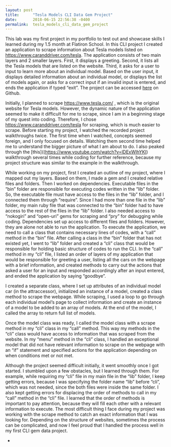 ```yaml
---
layout: post
title:      "Tesla Models CLI Data Gem Project"
date:       2018-06-15 22:56:38 -0400
permalink:  tesla_models_cli_data_gem_project
---
```



This lab was my first project in my portfolio to test out and showcase skills I learned during my 1.5 month at Flatiron School. In this CLI project I created an application to scrape information about Tesla models listed on https://www.caranddriver.com/tesla. The application consists of two main layers and 2 smaller layers. First, it displays a greeting. Second, it lists all the Tesla models that are listed on the website. Third, it asks for a user to input to learn more about an individual model. Based on the user input, it displays detailed information about an individual model, or displays the list of models again, or asks for a correct input if an invalid input is entered, and ends the application if typed “exit”. The project can be accessed [here](https://github.com/Dillorom/cli-data-gem-assessment-v-000) on Github. 

Initially, I planned to scrape https://www.tesla.com/ , which is the original website for Tesla models. However, the dynamic nature of the application seemed to make it difficult for me to scrape, since I am in a beginning stage of my quest into coding. Therefore, I chose https://www.caranddriver.com/tesla for scraping, which is much easier to scrape. 
Before starting my project, I watched the recorded project walkthroughs twice. The first time when I watched, concepts seemed foreign, and I only focused on details. Watching them second time helped me to understand the bigger picture of what I am about to do. I also peaked through the [this]((https://www.youtube.com/watch?v=lDExWIhYKI) walkthrough several times while coding for further reference, because my project structure was similar to the example in the walkthrough.

While working on my project, first I created an outline of my project, where I mapped out my layers. Based on them, I made a gem and I created relative files and folders. Then I worked on dependencies. Executable files in the “bin” folder are responsible for executing codes written in the “lib” folder. So, the executable file must have access to the files in the “lib” folder, and I connected them through “require”. Since I had more than one file in the “lib” folder, my main ruby file that was connected to the “bin” folder had to have access to the rest of the files in the “lib” folder. I also needed access to “nokogiri” and “open-uri” gems for scraping and “pry” for debugging while coding. 
Dependencies set up access to different files and folders. However, they are alone not able to run the application. To execute the application, we need to call a class that contains necessary lines of codes, with a “call” method in the “bin” file. After calling a class in the “bin” folder that has not existed yet, I went to “lib” folder and created a “cli” class that would be responsible for holding basic structure of codes to run the CLI. In the “call” method in my “cli” file, I listed an order of layers of my application that would be responsible for greeting a user, listing all the cars on the webpage with a brief information, and created methods to carry out the actions that asked a user for an input and responded accordingly after an input entered, and ended the application by saying “goodbye”. 

I created a separate class, where I set up attributes of an individual model car (in the attraccessor), initialized an instance of a model, created a class method to scrape the webpage. While scraping, I used a loop to go through each individual model’s page to collect information and create an instance of a model to be added to an array of models. At the end of the model, I called the array to return full list of models. 

Once the model class was ready, I called the model class with a scrape method in my “cli” class in my “call” method. This way my methods in the “cli” class would have access to information that was scraped from the website. 
In my “menu” method in the “cli” class, I handled an exceptional model that did not have relevant information to scrape on the webpage with an “if” statement and specified actions for the application depending on when conditions met or not met. 

Although the project seemed difficult initially, it went smoothly once I got started. I stumbled upon a few obstacles, but I learned through them. For example, while requiring my “cli” file in my main file in the “lib” folder, I keep getting errors, because I was specifying the folder name “lib” before “cli”, which was not needed, since the both files were inside the same folder. I also kept getting errors for displacing the order of methods to call in my “call” method in the “cli” file. I learned that the order of methods is important to pay attention, because they will fill each other with a relevant information to execute. The most difficult thing I face during my project was working with the scrape method to catch an exact information that I was looking for. Depending on the structure of websites, sometimes the process can be complicated, and now I feel proud that I handled the process well in my first CLI gem data project. 











*
